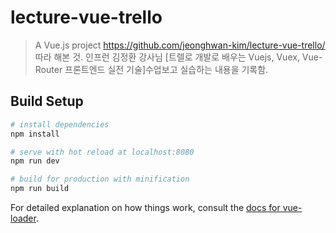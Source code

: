# lecture-vue-trello

> A Vue.js project
> https://github.com/jeonghwan-kim/lecture-vue-trello/ 따라 해본 것.
> 인프런 김정환 강사님 [트렐로 개발로 배우는 Vuejs, Vuex, Vue-Router 프론트엔드 실전 기술]수업보고 실습하는 내용을 기록함.

## Build Setup

``` bash
# install dependencies
npm install

# serve with hot reload at localhost:8080
npm run dev

# build for production with minification
npm run build
```

For detailed explanation on how things work, consult the [docs for vue-loader](http://vuejs.github.io/vue-loader).
